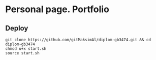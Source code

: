 # Personal page. Portfolio

## Deploy

```commandline
git clone https://github.com/gitMaksimAl/diplom-gb3474.git && cd diplom-gb3474
chmod u+x start.sh
source start.sh
```
